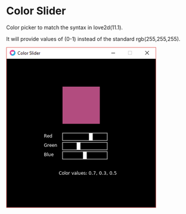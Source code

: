 # Color Slider
Color picker to match the syntax in love2d(11.1).

It will provide values of (0-1) instead of the standard rgb(255,255,255).


![demo](/screenshots/image.png?raw=true)
